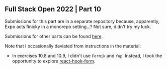 ## Full Stack Open 2022 | Part 10

Submissions for this part are in a separate repository because, apparently, Expo
acts finicky in a monorepo setting...? Not sure, didn't try my luck.

Submissions for other parts can be found [here](https://github.com/jrnn/full-stack-open-2022).

Note that I occasionally deviated from instructions in the material:
- In exercises 10.8 and 10.9, I didn't use `Formik` and `Yup`. Instead, I took
  the opportunity to explore [react-hook-form](https://github.com/react-hook-form/react-hook-form).
